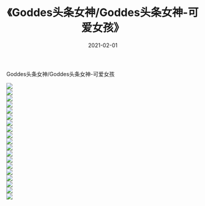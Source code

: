 ﻿---
layout: post
title:  《Goddes头条女神/Goddes头条女神-可爱女孩》
date:   2021-02-01
img: http://img.660000.xyz/Sharelink/网络美图/2021/Goddes头条女神/Goddes头条女神-可爱女孩/000.jpg
categories: [美女, 清纯, 唯美]
---

Goddes头条女神/Goddes头条女神-可爱女孩

 ![](http://img.660000.xyz/Sharelink/网络美图/2021/Goddes头条女神/Goddes头条女神-可爱女孩/001.jpg) <br>![](http://img.660000.xyz/Sharelink/网络美图/2021/Goddes头条女神/Goddes头条女神-可爱女孩/002.jpg) <br>![](http://img.660000.xyz/Sharelink/网络美图/2021/Goddes头条女神/Goddes头条女神-可爱女孩/003.jpg) <br>![](http://img.660000.xyz/Sharelink/网络美图/2021/Goddes头条女神/Goddes头条女神-可爱女孩/004.jpg) <br>![](http://img.660000.xyz/Sharelink/网络美图/2021/Goddes头条女神/Goddes头条女神-可爱女孩/005.jpg) <br>![](http://img.660000.xyz/Sharelink/网络美图/2021/Goddes头条女神/Goddes头条女神-可爱女孩/006.jpg) <br>![](http://img.660000.xyz/Sharelink/网络美图/2021/Goddes头条女神/Goddes头条女神-可爱女孩/007.jpg) <br>![](http://img.660000.xyz/Sharelink/网络美图/2021/Goddes头条女神/Goddes头条女神-可爱女孩/008.jpg) <br>![](http://img.660000.xyz/Sharelink/网络美图/2021/Goddes头条女神/Goddes头条女神-可爱女孩/009.jpg) <br>![](http://img.660000.xyz/Sharelink/网络美图/2021/Goddes头条女神/Goddes头条女神-可爱女孩/010.jpg) <br>![](http://img.660000.xyz/Sharelink/网络美图/2021/Goddes头条女神/Goddes头条女神-可爱女孩/011.jpg) <br>![](http://img.660000.xyz/Sharelink/网络美图/2021/Goddes头条女神/Goddes头条女神-可爱女孩/012.jpg) <br>![](http://img.660000.xyz/Sharelink/网络美图/2021/Goddes头条女神/Goddes头条女神-可爱女孩/013.jpg) <br>![](http://img.660000.xyz/Sharelink/网络美图/2021/Goddes头条女神/Goddes头条女神-可爱女孩/014.jpg) <br>![](http://img.660000.xyz/Sharelink/网络美图/2021/Goddes头条女神/Goddes头条女神-可爱女孩/015.jpg) <br>![](http://img.660000.xyz/Sharelink/网络美图/2021/Goddes头条女神/Goddes头条女神-可爱女孩/016.jpg) <br>![](http://img.660000.xyz/Sharelink/网络美图/2021/Goddes头条女神/Goddes头条女神-可爱女孩/017.jpg) <br>![](http://img.660000.xyz/Sharelink/网络美图/2021/Goddes头条女神/Goddes头条女神-可爱女孩/018.jpg) <br>![](http://img.660000.xyz/Sharelink/网络美图/2021/Goddes头条女神/Goddes头条女神-可爱女孩/019.jpg) <br>